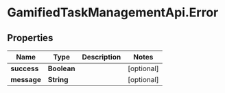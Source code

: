 # GamifiedTaskManagementApi.Error

## Properties

Name | Type | Description | Notes
------------ | ------------- | ------------- | -------------
**success** | **Boolean** |  | [optional] 
**message** | **String** |  | [optional] 



